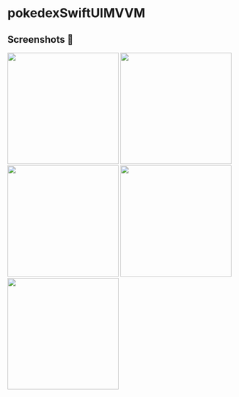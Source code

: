 # pokedexSwiftUIMVVM

## Screenshots 📱

<div>
  <img src="Screenshots/Light/page1.png" width="250">
  <img src="Screenshots/Light/page2.png" width="250">
  <img src="Screenshots/Light/page3.png" width="250">
  <img src="Screenshots/Light/page4.png" width="250">
  <img src="Screenshots/Light/page5.png" width="250">
</div>
